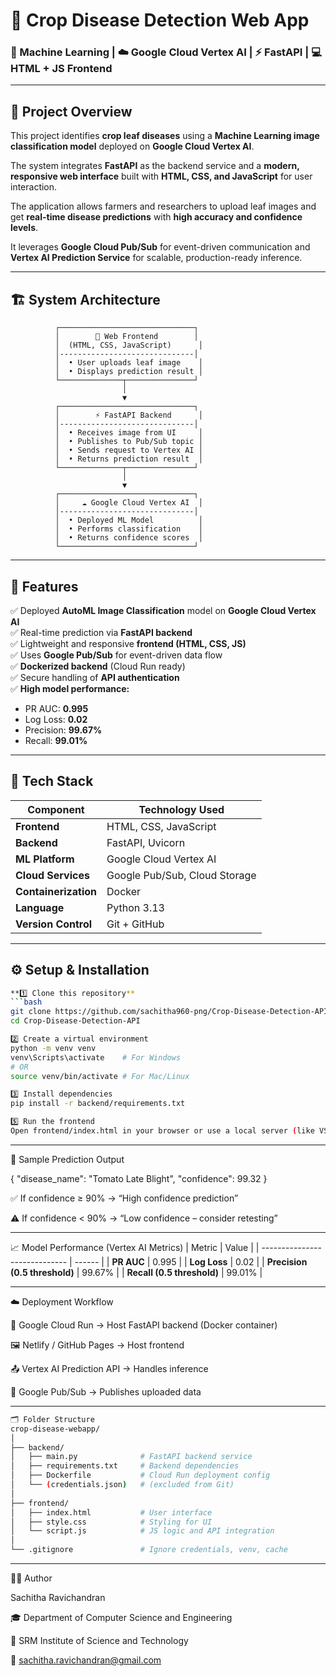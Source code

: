 # 🌾 Crop Disease Detection Web App  
### 🤖 Machine Learning | ☁️ Google Cloud Vertex AI | ⚡ FastAPI | 💻 HTML + JS Frontend  

---

## 🧠 Project Overview  

This project identifies **crop leaf diseases** using a **Machine Learning image classification model** deployed on **Google Cloud Vertex AI**. 

The system integrates **FastAPI** as the backend service and a **modern, responsive web interface** built with **HTML, CSS, and JavaScript** for user interaction.  

The application allows farmers and researchers to upload leaf images and get **real-time disease predictions** with **high accuracy and confidence levels**.  

It leverages **Google Cloud Pub/Sub** for event-driven communication and **Vertex AI Prediction Service** for scalable, production-ready inference.  

---


## 🏗️ System Architecture  

```text
          ┌──────────────────────────────┐
          │        🌿 Web Frontend        │
          │  (HTML, CSS, JavaScript)      │
          │------------------------------│
          │  • User uploads leaf image    │
          │  • Displays prediction result │
          └──────────────┬───────────────┘
                         │
                         ▼
          ┌──────────────────────────────┐
          │        ⚡ FastAPI Backend      │
          │------------------------------│
          │  • Receives image from UI     │
          │  • Publishes to Pub/Sub topic │
          │  • Sends request to Vertex AI │
          │  • Returns prediction result  │
          └──────────────┬───────────────┘
                         │
                         ▼
          ┌──────────────────────────────┐
          │     ☁️ Google Cloud Vertex AI  │
          │------------------------------│
          │  • Deployed ML Model          │
          │  • Performs classification    │
          │  • Returns confidence scores  │
          └──────────────────────────────┘
```
---


## 🚀 Features  

✅ Deployed **AutoML Image Classification** model on **Google Cloud Vertex AI**  
✅ Real-time prediction via **FastAPI backend**  
✅ Lightweight and responsive **frontend (HTML, CSS, JS)**  
✅ Uses **Google Pub/Sub** for event-driven data flow  
✅ **Dockerized backend** (Cloud Run ready)  
✅ Secure handling of **API authentication**  
✅ **High model performance:**  
   - PR AUC: **0.995**  
   - Log Loss: **0.02**  
   - Precision: **99.67%**  
   - Recall: **99.01%**  

---

## 🧩 Tech Stack  

| Component | Technology Used |
|------------|----------------|
| **Frontend** | HTML, CSS, JavaScript |
| **Backend** | FastAPI, Uvicorn |
| **ML Platform** | Google Cloud Vertex AI |
| **Cloud Services** | Google Pub/Sub, Cloud Storage |
| **Containerization** | Docker |
| **Language** | Python 3.13 |
| **Version Control** | Git + GitHub |

---

## ⚙️ Setup & Installation  
```bash
**1️⃣ Clone this repository**
```bash
git clone https://github.com/sachitha960-png/Crop-Disease-Detection-API.git
cd Crop-Disease-Detection-API

2️⃣ Create a virtual environment
python -m venv venv
venv\Scripts\activate    # For Windows
# OR
source venv/bin/activate # For Mac/Linux

3️⃣ Install dependencies
pip install -r backend/requirements.txt

5️⃣ Run the frontend
Open frontend/index.html in your browser or use a local server (like VS Code Live Server).
```

---


🧾 Sample Prediction Output

{
  "disease_name": "Tomato Late Blight",
  "confidence": 99.32
}

✅ If confidence ≥ 90% → “High confidence prediction”

⚠️ If confidence < 90% → “Low confidence – consider retesting”

---


📈 Model Performance (Vertex AI Metrics)
| Metric                        | Value  |
| ----------------------------- | ------ |
| **PR AUC**                    | 0.995  |
| **Log Loss**                  | 0.02   |
| **Precision (0.5 threshold)** | 99.67% |
| **Recall (0.5 threshold)**    | 99.01% |

---


☁️ Deployment Workflow

🧩 Google Cloud Run → Host FastAPI backend (Docker container)

🖼️ Netlify / GitHub Pages → Host frontend

📤 Vertex AI Prediction API → Handles inference

🔁 Google Pub/Sub → Publishes uploaded data

---


```bash
🗂️ Folder Structure
crop-disease-webapp/
│
├── backend/
│   ├── main.py              # FastAPI backend service
│   ├── requirements.txt     # Backend dependencies
│   ├── Dockerfile           # Cloud Run deployment config
│   └── (credentials.json)   # (excluded from Git)
│
├── frontend/
│   ├── index.html           # User interface
│   ├── style.css            # Styling for UI
│   └── script.js            # JS logic and API integration
│
└── .gitignore               # Ignore credentials, venv, cache
```

---


🧑‍💻 Author

Sachitha Ravichandran

🎓 Department of Computer Science and Engineering

🏫 SRM Institute of Science and Technology

📧 sachitha.ravichandran@gmail.com
